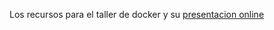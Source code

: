 Los recursos para el taller de docker y su [presentacion online](https://1drv.ms/p/s!AvUwGsmPrzTDnMVDjCSzd_1mjJxHDA)
